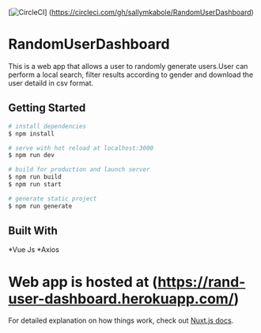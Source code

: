 [![CircleCI](https://circleci.com/gh/sallymkabole/RandomUserDashboard.svg?style=svg&circle-token=<400dc42f3716c289f9c16cba952ab2d207d70c36>)]
(https://circleci.com/gh/sallymkabole/RandomUserDashboard)

# RandomUserDashboard

This is a web app that allows a user to randomly generate users.User can perform a local search, filter results according to gender and download the user detaild in csv format.




## Getting Started

```bash
# install dependencies
$ npm install

# serve with hot reload at localhost:3000
$ npm run dev

# build for production and launch server
$ npm run build
$ npm run start

# generate static project
$ npm run generate
```
## Built With
*Vue Js
*Axios

# Web app is hosted at  (https://rand-user-dashboard.herokuapp.com/)
For detailed explanation on how things work, check out [Nuxt.js docs](https://nuxtjs.org).
